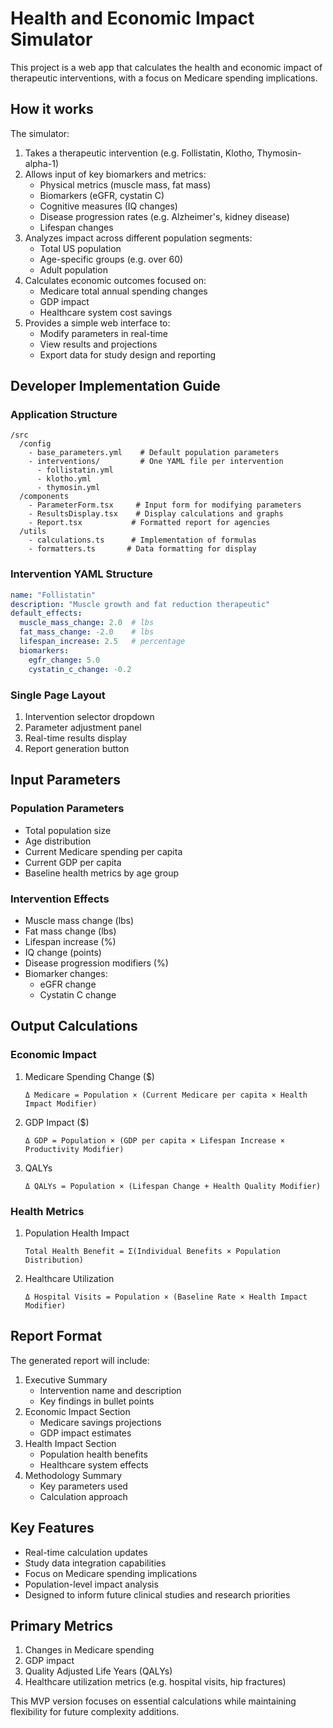 # Health and Economic Impact Simulator

This project is a web app that calculates the health and economic impact of therapeutic interventions, with a focus on Medicare spending implications.

## How it works

The simulator:
1. Takes a therapeutic intervention (e.g. Follistatin, Klotho, Thymosin-alpha-1)
2. Allows input of key biomarkers and metrics:
   - Physical metrics (muscle mass, fat mass)
   - Biomarkers (eGFR, cystatin C)
   - Cognitive measures (IQ changes)
   - Disease progression rates (e.g. Alzheimer's, kidney disease)
   - Lifespan changes
3. Analyzes impact across different population segments:
   - Total US population
   - Age-specific groups (e.g. over 60)
   - Adult population
4. Calculates economic outcomes focused on:
   - Medicare total annual spending changes
   - GDP impact
   - Healthcare system cost savings
5. Provides a simple web interface to:
   - Modify parameters in real-time
   - View results and projections
   - Export data for study design and reporting

## Developer Implementation Guide

### Application Structure
```
/src
  /config
    - base_parameters.yml    # Default population parameters
    - interventions/         # One YAML file per intervention
      - follistatin.yml
      - klotho.yml
      - thymosin.yml
  /components
    - ParameterForm.tsx     # Input form for modifying parameters
    - ResultsDisplay.tsx    # Display calculations and graphs
    - Report.tsx           # Formatted report for agencies
  /utils
    - calculations.ts      # Implementation of formulas
    - formatters.ts       # Data formatting for display
```

### Intervention YAML Structure
```yaml
name: "Follistatin"
description: "Muscle growth and fat reduction therapeutic"
default_effects:
  muscle_mass_change: 2.0  # lbs
  fat_mass_change: -2.0    # lbs
  lifespan_increase: 2.5   # percentage
  biomarkers:
    egfr_change: 5.0
    cystatin_c_change: -0.2
```

### Single Page Layout
1. Intervention selector dropdown
2. Parameter adjustment panel
3. Real-time results display
4. Report generation button

## Input Parameters

### Population Parameters
- Total population size
- Age distribution
- Current Medicare spending per capita
- Current GDP per capita
- Baseline health metrics by age group

### Intervention Effects
- Muscle mass change (lbs)
- Fat mass change (lbs)
- Lifespan increase (%)
- IQ change (points)
- Disease progression modifiers (%)
- Biomarker changes:
  - eGFR change
  - Cystatin C change

## Output Calculations

### Economic Impact
1. Medicare Spending Change ($)
   ```
   Δ Medicare = Population × (Current Medicare per capita × Health Impact Modifier)
   ```

2. GDP Impact ($)
   ```
   Δ GDP = Population × (GDP per capita × Lifespan Increase × Productivity Modifier)
   ```

3. QALYs
   ```
   Δ QALYs = Population × (Lifespan Change + Health Quality Modifier)
   ```

### Health Metrics
1. Population Health Impact
   ```
   Total Health Benefit = Σ(Individual Benefits × Population Distribution)
   ```

2. Healthcare Utilization
   ```
   Δ Hospital Visits = Population × (Baseline Rate × Health Impact Modifier)
   ```

## Report Format

The generated report will include:
1. Executive Summary
   - Intervention name and description
   - Key findings in bullet points
2. Economic Impact Section
   - Medicare savings projections
   - GDP impact estimates
3. Health Impact Section
   - Population health benefits
   - Healthcare system effects
4. Methodology Summary
   - Key parameters used
   - Calculation approach

## Key Features

- Real-time calculation updates
- Study data integration capabilities
- Focus on Medicare spending implications
- Population-level impact analysis
- Designed to inform future clinical studies and research priorities

## Primary Metrics

1. Changes in Medicare spending
2. GDP impact
3. Quality Adjusted Life Years (QALYs)
4. Healthcare utilization metrics (e.g. hospital visits, hip fractures)

This MVP version focuses on essential calculations while maintaining flexibility for future complexity additions.





